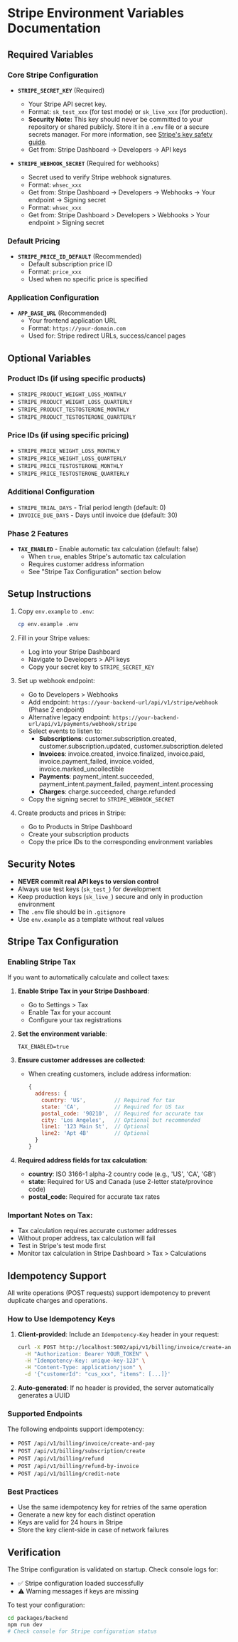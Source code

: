# Stripe Environment Variables Documentation

## Required Variables

### Core Stripe Configuration

- **`STRIPE_SECRET_KEY`** (Required)
  - Your Stripe API secret key.
  - Format: `sk_test_xxx` (for test mode) or `sk_live_xxx` (for production).
  - **Security Note:** This key should never be committed to your repository or shared publicly. Store it in a `.env` file or a secure secrets manager. For more information, see [Stripe's key safety guide](https://stripe.com/docs/keys#safe-keys).
  - Get from: Stripe Dashboard → Developers → API keys

- **`STRIPE_WEBHOOK_SECRET`** (Required for webhooks)
  - Secret used to verify Stripe webhook signatures.
  - Format: `whsec_xxx`
  - Get from: Stripe Dashboard → Developers → Webhooks → Your endpoint → Signing secret
  - Format: `whsec_xxx`
  - Get from: Stripe Dashboard > Developers > Webhooks > Your endpoint > Signing secret

### Default Pricing

- **`STRIPE_PRICE_ID_DEFAULT`** (Recommended)
  - Default subscription price ID
  - Format: `price_xxx`
  - Used when no specific price is specified

### Application Configuration

- **`APP_BASE_URL`** (Recommended)
  - Your frontend application URL
  - Format: `https://your-domain.com`
  - Used for: Stripe redirect URLs, success/cancel pages

## Optional Variables

### Product IDs (if using specific products)

- `STRIPE_PRODUCT_WEIGHT_LOSS_MONTHLY`
- `STRIPE_PRODUCT_WEIGHT_LOSS_QUARTERLY`
- `STRIPE_PRODUCT_TESTOSTERONE_MONTHLY`
- `STRIPE_PRODUCT_TESTOSTERONE_QUARTERLY`

### Price IDs (if using specific pricing)

- `STRIPE_PRICE_WEIGHT_LOSS_MONTHLY`
- `STRIPE_PRICE_WEIGHT_LOSS_QUARTERLY`
- `STRIPE_PRICE_TESTOSTERONE_MONTHLY`
- `STRIPE_PRICE_TESTOSTERONE_QUARTERLY`

### Additional Configuration

- `STRIPE_TRIAL_DAYS` - Trial period length (default: 0)
- `INVOICE_DUE_DAYS` - Days until invoice due (default: 30)

### Phase 2 Features

- **`TAX_ENABLED`** - Enable automatic tax calculation (default: false)
  - When `true`, enables Stripe's automatic tax calculation
  - Requires customer address information
  - See "Stripe Tax Configuration" section below

## Setup Instructions

1. Copy `env.example` to `.env`:

   ```bash
   cp env.example .env
   ```

2. Fill in your Stripe values:
   - Log into your Stripe Dashboard
   - Navigate to Developers > API keys
   - Copy your secret key to `STRIPE_SECRET_KEY`

3. Set up webhook endpoint:
   - Go to Developers > Webhooks
   - Add endpoint: `https://your-backend-url/api/v1/stripe/webhook` (Phase 2 endpoint)
   - Alternative legacy endpoint: `https://your-backend-url/api/v1/payments/webhook/stripe`
   - Select events to listen to:
     - **Subscriptions**: customer.subscription.created, customer.subscription.updated, customer.subscription.deleted
     - **Invoices**: invoice.created, invoice.finalized, invoice.paid, invoice.payment_failed, invoice.voided, invoice.marked_uncollectible
     - **Payments**: payment_intent.succeeded, payment_intent.payment_failed, payment_intent.processing
     - **Charges**: charge.succeeded, charge.refunded
   - Copy the signing secret to `STRIPE_WEBHOOK_SECRET`

4. Create products and prices in Stripe:
   - Go to Products in Stripe Dashboard
   - Create your subscription products
   - Copy the price IDs to the corresponding environment variables

## Security Notes

- **NEVER commit real API keys to version control**
- Always use test keys (`sk_test_`) for development
- Keep production keys (`sk_live_`) secure and only in production environment
- The `.env` file should be in `.gitignore`
- Use `env.example` as a template without real values

## Stripe Tax Configuration

### Enabling Stripe Tax

If you want to automatically calculate and collect taxes:

1. **Enable Stripe Tax in your Stripe Dashboard**:
   - Go to Settings > Tax
   - Enable Tax for your account
   - Configure your tax registrations

2. **Set the environment variable**:

   ```
   TAX_ENABLED=true
   ```

3. **Ensure customer addresses are collected**:
   - When creating customers, include address information:
     ```javascript
     {
       address: {
         country: 'US',         // Required for tax
         state: 'CA',           // Required for US tax
         postal_code: '90210',  // Required for accurate tax
         city: 'Los Angeles',   // Optional but recommended
         line1: '123 Main St',  // Optional
         line2: 'Apt 4B'        // Optional
       }
     }
     ```

4. **Required address fields for tax calculation**:
   - **country**: ISO 3166-1 alpha-2 country code (e.g., 'US', 'CA', 'GB')
   - **state**: Required for US and Canada (use 2-letter state/province code)
   - **postal_code**: Required for accurate tax rates

### Important Notes on Tax:

- Tax calculation requires accurate customer addresses
- Without proper address, tax calculation will fail
- Test in Stripe's test mode first
- Monitor tax calculation in Stripe Dashboard > Tax > Calculations

## Idempotency Support

All write operations (POST requests) support idempotency to prevent duplicate charges and operations.

### How to Use Idempotency Keys

1. **Client-provided**: Include an `Idempotency-Key` header in your request:

   ```bash
   curl -X POST http://localhost:5002/api/v1/billing/invoice/create-and-pay \
     -H "Authorization: Bearer YOUR_TOKEN" \
     -H "Idempotency-Key: unique-key-123" \
     -H "Content-Type: application/json" \
     -d '{"customerId": "cus_xxx", "items": [...]}'
   ```

2. **Auto-generated**: If no header is provided, the server automatically generates a UUID

### Supported Endpoints

The following endpoints support idempotency:

- `POST /api/v1/billing/invoice/create-and-pay`
- `POST /api/v1/billing/subscription/create`
- `POST /api/v1/billing/refund`
- `POST /api/v1/billing/refund-by-invoice`
- `POST /api/v1/billing/credit-note`

### Best Practices

- Use the same idempotency key for retries of the same operation
- Generate a new key for each distinct operation
- Keys are valid for 24 hours in Stripe
- Store the key client-side in case of network failures

## Verification

The Stripe configuration is validated on startup. Check console logs for:

- ✅ Stripe configuration loaded successfully
- ⚠️ Warning messages if keys are missing

To test your configuration:

```bash
cd packages/backend
npm run dev
# Check console for Stripe configuration status
```
